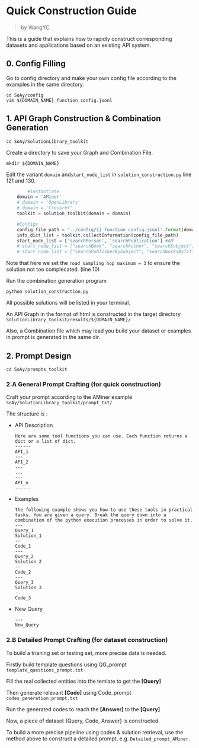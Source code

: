 # Quick Construction Guide

> by WangYC

This is a guide that explains how to rapidly construct corresponding datasets and applications based on an existing API system.

## 0. Config Filling

Go to config directory and make your own config file according to the examples in the same directory.

```shell
cd SoAy/config
vim ${DOMAIN_NAME}_function_config.jsonl
```

## 1. API Graph Construction & Combination Generation

```shell
cd SoAy/SolutionLibrary_toolkit
```

Create a directory to save your Graph and Combination File.

```shell
mkdir ${DOMAIN_NAME}
```

Edit the variant `domain` and`start_node_list` in `solution_construction.py` line 121 and 130.

```python
		#Instantiate
    domain = 'AMiner'
    # domain = 'OpenLibrary'
    # domain = 'Crossref'
    toolkit = solution_toolkit(domain = domain)

    #Configs
    config_file_path = '../config/{}_function_config.jsonl'.format(domain)
    info_dict_list = toolkit.collectInformation(config_file_path)
    start_node_list = ['searchPerson', 'searchPublication'] #AM
    # start_node_list = ["searchBook", "searchAuthor", "searchSubject"] #OL
    # start_node_list = ["searchPublisherBySubject", "searchWorksByTitle", "searchWorksByAuthor"] #CR
```

Note that here we set the `road sampling hop maximum = 3` to ensure the solution not too complecated. (line 10)

Run the combination generation program

```shell
python solution_construction.py
```

All possible solutions will be listed in your terminal.

An API Graph in the format of html is constructed in the target directory  `SolutionLibrary_toolkit/results/${DOMAIN_NAME}/`

Also, a Combination file which may lead you build your dataset or examples in prompt is generated in the same dir.

## 2. Prompt Design

```shell
cd SoAy/prompts_toolkit
```

### 2.A General Prompt Crafting (for quick construction)

Craft your prompt according to the AMiner example `SoAy/SolutionLibrary_toolkit/prompt_txt/`

The structure is  :

* API Description

  ```
  Here are some tool functions you can use. Each function returns a dict or a list of dict.
  ------
  API_1
  ---
  API_2
  ---
  ...
  ---
  API_n
  ------
  ```

* Examples

  ```
  The following example shows you how to use these tools in practical tasks. You are given a query. Break the query down into a combination of the python execution processes in order to solve it.
  ---
  Query_1
  Solution_1
  --
  Code_1
  ---
  Query_2
  Solution_2
  --
  Code_2
  ---
  Query_3
  Solution_3
  --
  Code_3
  ```

* New Query

  ```
  ---
  New_Query
  ```

### 2.B Detailed Prompt Crafting (for dataset construction)

To build a trianing set or testing set, more precise data is needed.

Firstly build template questions using QG_prompt `template_questions_prompt.txt`

Fill the real collected entities into the temlate to get the **[Query]**

Then generate relevant **[Code]** using Code_prompt `codes_generation_prompt.txt`

Run the generated codes to reach the **[Answer]** to the **[Query]**

Now, a piece of dataset {Query, Code, Answer} is constructed.

To build a more precise pipeline using codes & sulution retrieval, use the method above to construct a detailed prompt, e.g. `Detailed_prompt_AMiner`.



